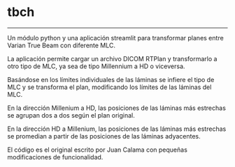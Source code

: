 # tbch
-----

Un módulo python y una aplicación streamlit para transformar planes entre Varian True Beam con diferente MLC.

La aplicación permite cargar un archivo DICOM RTPlan y transformarlo a otro tipo de MLC, ya sea de tipo Millennium a HD o viceversa.

Basándose en los límites individuales de las láminas se infiere el tipo de MLC y se transforma el plan, modificando los límites de las láminas del MLC.

En la dirección Millenium a HD, las posiciones de las láminas más estrechas se agrupan dos a dos según el plan original.

En la dirección HD a Millenium, las posiciones de las láminas más estrechas se promedian a partir de las posiciones de las láminas adyacentes.

El código es el original escrito por Juan Calama con pequeñas modificaciones de funcionalidad.